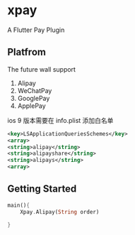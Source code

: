 # xpay

A Flutter Pay Plugin

## Platfrom

The future wall support

1. Alipay
2. WeChatPay
3. GooglePay
4. ApplePay

ios 9 版本需要在 info.plist 添加白名单

  <!-- 支付宝  URL Scheme 白名单-->

```xml
<key>LSApplicationQueriesSchemes</key>
<array>
<string>alipay</string>
<string>alipayshare</string>
<string>alipays</string>
<array>
```

## Getting Started

```dart
main(){
    Xpay.Alipay(String order)

}
```
